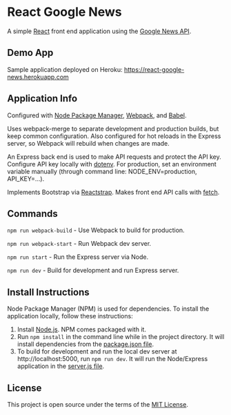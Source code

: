 # React Google News
A simple [React](https://reactjs.org/) front end application using the [Google News API](https://newsapi.org/).

## Demo App
Sample application deployed on Heroku: https://react-google-news.herokuapp.com

## Application Info
Configured with [Node Package Manager](https://www.npmjs.com/), [Webpack](https://webpack.js.org/), and [Babel](https://babeljs.io/).

Uses webpack-merge to separate development and production builds, but keep common configuration. Also configured for hot reloads in the Express server, so Webpack will rebuild when changes are made.

An Express back end is used to make API requests and protect the API key. Configure API key locally with [dotenv](https://www.npmjs.com/package/dotenv). For production, set an environment variable manually (through command line: NODE_ENV=production, API_KEY=...).

Implements Bootstrap via [Reactstrap](https://reactstrap.github.io/).
Makes front end API calls with [fetch](https://github.com/github/fetch).

## Commands

`npm run webpack-build` - Use Webpack to build for production.

`npm run webpack-start` - Run Webpack dev server.

`npm run start` - Run the Express server via Node.

`npm run dev` - Build for development and run Express server.

## Install Instructions
Node Package Manager (NPM) is used for dependencies. To install the application locally, follow these instructions:

1. Install [Node.js](https://nodejs.org/). NPM comes packaged with it.
2. Run `npm install` in the command line while in the project directory. It will install dependencies from the [package.json file](../master/package.json).
3. To build for development and run the local dev server at http://localhost:5000, run `npm run dev`. It will run the Node/Express application in the [server.js file](../master/server.js).

## License
This project is open source under the terms of the [MIT License](http://opensource.org/licenses/MIT).

